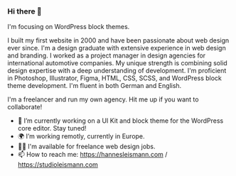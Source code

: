 ### Hi there 👋

I'm focusing on WordPress block themes.

I built my first website in 2000 and have been passionate about web design ever since. I'm a design graduate with extensive experience in web design and branding. I worked as a project manager in design agencies for international automotive companies. My unique strength is combining solid design expertise with a deep understanding of development. I'm proficient in Photoshop, Illustrator, Figma, HTML, CSS, SCSS, and WordPress block theme development. I'm fluent in both German and English.

I'm a freelancer and run my own agency. Hit me up if you want to collaborate!

- 🎨 I’m currently working on a UI Kit and block theme for the WordPress core editor. Stay tuned!
- 🌍 I’m working remotly, currently in Europe.
- 👨‍💻 I'm available for freelance web design jobs.
- 📫 How to reach me: https://hannesleismann.com / https://studioleismann.com
